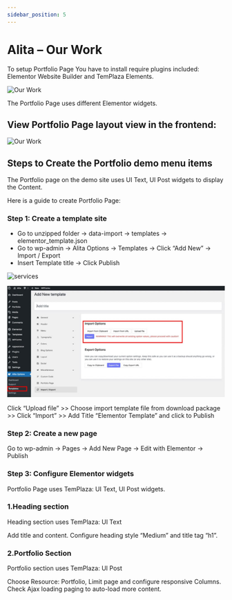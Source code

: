 ```yaml
---
sidebar_position: 5
---
```

# Alita – Our Work

To setup Portfolio Page You have to install require plugins included: Elementor Website Builder and TemPlaza Elements.

![Our Work](./img/services.avif)

The Portfolio Page uses different Elementor widgets.

## View Portfolio Page layout view in the frontend:

![Our Work](./img/work-preview.avif)

## Steps to Create the Portfolio demo menu items

The Portfolio page on the demo site uses UI Text, UI Post widgets to display the Content.

Here is a guide to create Portfolio Page:

### Step 1: Create a template site

* Go to unzipped folder -> data-import -> templates -> elementor_template.json
* Go to wp-admin -> Alita Options -> Templates -> Click “Add New” -> Import / Export
* Insert Template title -> Click Publish

![services](./img/services-import.avif)

![services](./img/services-import-tpl.jpeg)

Click “Upload file” >> Choose import template file from download package >> Click “Import” >> Add Title “Elementor Template” and click to Publish

### Step 2: Create a new page

Go to wp-admin -> Pages -> Add New Page -> Edit with Elementor -> Publish

### Step 3: Configure Elementor widgets

Portfolio Page uses TemPlaza: UI Text, UI Post widgets.

### 1.Heading section

Heading section uses TemPlaza: UI Text

Add title and content. Configure heading style “Medium” and title tag “h1”.

### 2.Portfolio Section

Portfolio section uses TemPlaza: UI Post

Choose Resource: Portfolio, Limit page and configure responsive Columns. Check Ajax loading paging to auto-load more content.



















